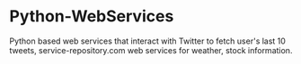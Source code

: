 # Python-WebServices

Python based web services that interact with Twitter to fetch user's last 10 tweets, service-repository.com web services for weather, stock information. 
